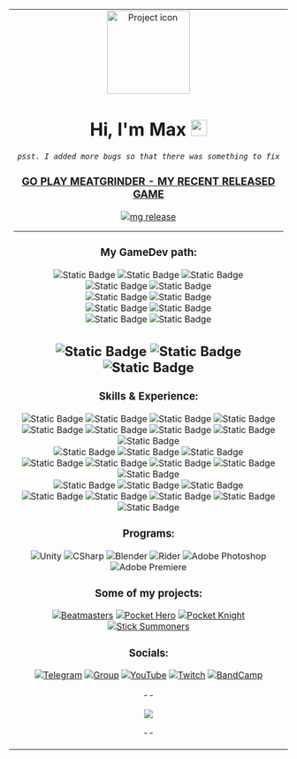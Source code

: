 <table align="center" border=0><tr><td align="center" width="9999">

<img src="https://images.weserv.nl/?url=avatars.githubusercontent.com/u/23235631?v=4&h=150&w=150&fit=cover&mask=circle&maxage=7d" align="center" width="150" alt="Project icon">

# Hi, I'm Max <img src="https://github.com/SLiGerr/SLiGerr/assets/23235631/06e292e4-0b6c-42a7-a09b-7a74ad59b091" width="29px">
*`psst. I added more bugs so that there was something to fix`*

<!--
### About
I love making games & tools in Unity! 
-->

### [GO PLAY MEATGRINDER - MY RECENT RELEASED GAME](https://store.steampowered.com/app/1968710)
[![mg release](https://user-images.githubusercontent.com/23235631/273385121-e0dc4543-6cc1-41b3-b634-adf7b9566481.png)](https://store.steampowered.com/app/1968710)

---

<!-- I LOVE DAMN BADGES! -->

### My GameDev path:

![Static Badge](https://img.shields.io/badge/Full%20Noob-Up_to_2017-darkgreen)
![Static Badge](https://img.shields.io/badge/First%20progress%20in%20unity-2017%20--%202020-darkgreen)
![Static Badge](https://img.shields.io/badge/Test%20projects-blue)
<br/>
![Static Badge](https://img.shields.io/badge/Junior_Indie-2020%20--%202021-yellow)
![Static Badge](https://img.shields.io/badge/Hypercasual%20mobile%20(Ios%20&%20Android)-darkblue)
<br/>
![Static Badge](https://img.shields.io/badge/Middle_Indie-2021-orange)
![Static Badge](https://img.shields.io/badge/Midcore%20mobile%20(Ios%20&%20Android)-darkblue)
<br/>
![Static Badge](https://img.shields.io/badge/Lead_Indie_(MEATGRINDER)-2021%20--%202022-red)
![Static Badge](https://img.shields.io/badge/Steam-black)
<br/>
![Static Badge](https://img.shields.io/badge/Lead_Indie_(UNANOUNCED%20GAME)-2023%20--%20TO%20THIS%20DAY-darkred)
![Static Badge](https://img.shields.io/badge/Steam-black)


![Static Badge](https://img.shields.io/badge/Total%3A-darkgreen)
![Static Badge](https://img.shields.io/badge/Hobby-~9%20years-darkred)
![Static Badge](https://img.shields.io/badge/Full_Time-~4%20years-darkred)
--


### Skills & Experience:

![Static Badge](https://img.shields.io/badge/CCharp-black?logo=C%23)
![Static Badge](https://img.shields.io/badge/Unity-black?logo=unity)
![Static Badge](https://img.shields.io/badge/git-black?logo=git)
![Static Badge](https://img.shields.io/badge/Custom%20Tools-black?logo=unity)
<br/>
![Static Badge](https://img.shields.io/badge/NaughtyAttributes-black?logo=unity)
![Static Badge](https://img.shields.io/badge/Odin-Inspector-red?logo=odin)
![Static Badge](https://img.shields.io/badge/Json-darkblue?logo=json)
![Static Badge](https://img.shields.io/badge/GPT-darkblue?logo=openai)
![Static Badge](https://img.shields.io/badge/Figma-black?logo=figma)
</br>
![Static Badge](https://img.shields.io/badge/UI%20(Responsive%20design)-black?logo=unity)
![Static Badge](https://img.shields.io/badge/Localization-black?logo=unity)
![Static Badge](https://img.shields.io/badge/Pathfinding-black?logo=unity)
<br/>
![Static Badge](https://img.shields.io/badge/Networking:-black?logo=unity)
![Static Badge](https://img.shields.io/badge/Fusion-blue)
![Static Badge](https://img.shields.io/badge/Quantum-blue)
![Static Badge](https://img.shields.io/badge/NGO-blue)
![Static Badge](https://img.shields.io/badge/Fishnet%204-blue)
</br>
![Static Badge](https://img.shields.io/badge/AI:-black?logo=unity)
![Static Badge](https://img.shields.io/badge/StateMachine-red)
![Static Badge](https://img.shields.io/badge/BehaviourTree-red)
<br/>
![Static Badge](https://img.shields.io/badge/SOLID-darkgreen)
![Static Badge](https://img.shields.io/badge/DRY-darkgreen)
![Static Badge](https://img.shields.io/badge/KISS-darkgreen)
![Static Badge](https://img.shields.io/badge/OOP-darkgreen)
![Static Badge](https://img.shields.io/badge/ECS-darkgreen)

### Programs:
![Unity](https://img.shields.io/badge/-Unity-090909?style=for-the-badge&logo=unity)
![CSharp](https://img.shields.io/badge/-CSharp-090909?style=for-the-badge&logo=csharp&logoColor=37E1FF)
![Blender](https://img.shields.io/badge/-Blender-090909?style=for-the-badge&logo=blender&logoColor=F4CA16)
![Rider](https://img.shields.io/badge/-Rider-090909?style=for-the-badge&logo=rider&logoColor=FF8F2D)
![Adobe Photoshop](https://img.shields.io/badge/-Adobe_Photoshop-090909?style=for-the-badge&logo=adobephotoshop&logoColor=007DFF)
![Adobe Premiere](https://img.shields.io/badge/-Adobe_Premiere_Pro-090909?style=for-the-badge&logo=adobepremierepro&logoColor=FF50A8)

### Some of my projects: 
[![Beatmasters](https://img.shields.io/badge/-Beatmasters-090909?style=for-the-badge&logo=AppStore)](https://apps.apple.com/ru/app/beatmasters/id1490407365)
[![Pocket Hero](https://img.shields.io/badge/-Pocket_Hero-090909?style=for-the-badge&logo=GooglePlay)](https://play.google.com/store/apps/details?id=com.RoyalBytes.WarCraft.io)
[![Pocket Knight](https://img.shields.io/badge/-Pocket_Knight-090909?style=for-the-badge&logo=GooglePlay)](https://play.google.com/store/apps/details?id=com.RoyalBytes.PocketKnight)
[![Stick Summoners](https://img.shields.io/badge/-Stick_Summoners-090909?style=for-the-badge&logo=GooglePlay)](https://play.google.com/store/apps/details?id=com.RoyalBytes.PocketKnight)

### Socials: 
[![Telegram](https://img.shields.io/badge/-Telegram-090909?style=for-the-badge&logo=telegram&logoColor=318CE7)](https://t.me/BoltTalking) 
[![Group](https://img.shields.io/badge/-Blog-090909?style=for-the-badge&logo=telegram&logoColor=318CE7)](https://t.me/bolttalk)
[![YouTube](https://img.shields.io/badge/-YouTube-090909?style=for-the-badge&logo=youtube&logoColor=c4302b)](https://www.youtube.com/@bolttalking) 
[![Twitch](https://img.shields.io/badge/-Twitch-090909?style=for-the-badge&logo=twitch&logoColor=6441a5)](https://www.twitch.tv/bolttalk) 
[![BandCamp](https://img.shields.io/badge/-Bandcamp-090909?style=for-the-badge&logo=bandcamp&logoColor=ffffff)](https://bolttalk.bandcamp.com/community)

--

![](https://komarev.com/ghpvc/?username=SLiGerr)

--

</td></tr></table>

<!-- [![My GitHub Stats](https://github-readme-stats.vercel.app/api/?username=SLiGerr&count_private=true&theme=tokyonight&showicons=true)]() -->

